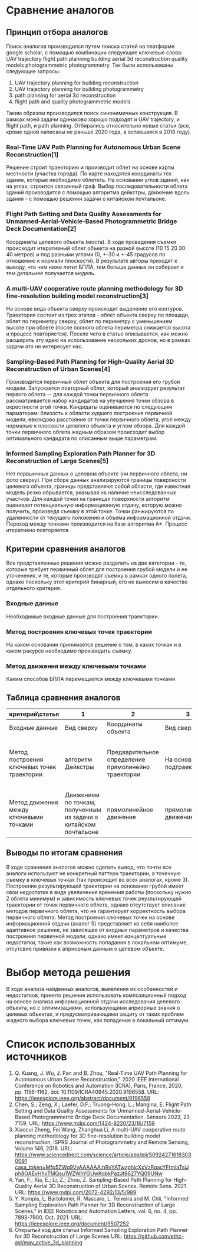 # Сравнение аналогов
## Принцип отбора аналогов

Поиск аналогов производился путем поиска статей на платформе google scholar, c помощью комбинации следующие ключевые слова:
UAV trajectory flight path planning building aerial 3d reconstruction quality models photogrammetric photogrammetry.
Так были использованы следующие запросы:
1. UAV trajectory planning for building reconstruction
2. UAV trajectory planning for building photogrammetry
3. path planning for aerial 3d reconstruction 
4. flight path and quality photogrammetric models

Таким образом производился поиск синонимичных конструкция. В рамках моей задачи одинаково хорошо подходят и UAV trajectory, и flight path, и path planning. Отбирались относительно новые статьи (все, кроме одной написаны не раньше 2020 года, а оставшаяся в 2018 году).

### Real-Time UAV Path Planning for Autonomous Urban Scene Reconstruction[1]
Решение строит траекторию и производит облет на основе карты местности (участка города). По карте находятся координаты тех здание, которые необходимо облететь. На основании углов зданий, как на углах, строится связанный граф. Выбор последовательности облета зданий производится с помощью алгоритма дейкстры, движение вдоль здания - с помощью решении задачи о китайском почтальоне. 

### Flight Path Setting and Data Quality Assessments for Unmanned-Aerial-Vehicle-Based Photogrammetric Bridge Deck Documentation[2]
Координаты целевого объекта (моста). В ходе проведения съемки происходит итеративный облет объекта на разной высоте (10 15 20 30 40 метров) и под разными углами (0, +-30 и +-45 градусов по отношению к нормали плоскости). В результате авторы приходят к выводу, что чем ниже летит БПЛА, тем больше данных он собирает и тем детальнее получается модель.

### A multi-UAV cooperative route planning methodology for 3D fine-resolution building model reconstruction[3]
На основе вида объекта сверху происходит выделение его контуров. Траектория состоит из трех этапов - облет объекта сверху по площади, облет по периметру сверху, облет по периметру с уменьшением высоте при облете (после полного облета периметра снижается высота и процесс повторяется). Поскле чего в статье описывается, как можно расширить эту идею на использование нескольких дронов, но в рамках задачи это не интересует нас.

### Sampling-Based Path Planning for High-Quality Aerial 3D Reconstruction of Urban Scenes[4]
Производится первичный облет объекта для построения его грубой модели. Запускается повторный облет, который анализрует результат первого облета -- для каждой точки первичного облета рассматривается набор кандидатов на улучшения точки обзора в окрестности этой точки. Кандидаты оцениваются по следующим парматерам: близость к области худшего построения первичной модели, евклидово расстояние от точки первичного облета, угол между нормалью к плоскости целвлого объекта и углом обзора. Для каждой точки первичного облета жадным образом происходит выбор оптимального кандидата по описанным выше параметрам.

### Informed Sampling Exploration Path Planner for 3D Reconstruction of Large Scenes[5]
Нет первыичных данных о целовом объекте (ни первичного облета, ни фото сверху). При сборе данных анализируются границы поверхности целевого объекта, границы представляют собой области, где известная модель резко обрывается, указывая на наличие неисследованных участков. Для каждой точки на границах поверхности алгоритм оценивает потенциальную информационную отдачу, которую можно получить, произведя съемку в этой точке. Точки ранжируются по удаленности от текущего положения и объема информационной отдачи. Переход между точками производится на базе алгоритма A*. Процесс итеративно повторяется.

## Критерии сравнения аналогов
Все представленные решения можно разделить на две категории - те, которые требует первичный облет для построения грубой модели и ее уточенения, и те, которые производят съемку в рамках одного полета, однако поскольку этот критерий бинарный, его не выносим в качестве отдельного критерия.

### Входные данные

Необходимые входные данные для построения траектории. 

### Метод построения ключевых точек траектории

На каком основании принимается решение о том, в каких точках и в каком ракурсе необходимо производить съемку. 

### Метод движения между ключевыми точками

Каким способов БПЛА перемещается между ключевыми точками

## Таблица сравнения аналогов
| критерий\статья                            | 1                                                                | 2                                                   | 3                            | 4                                                                    | 5                                                                        |
|--------------------------------------------|------------------------------------------------------------------|-----------------------------------------------------|------------------------------|----------------------------------------------------------------------|--------------------------------------------------------------------------|
| Входные данные                             | Вид сверху                                                       | Координаты объекта                                  | Вид сверху                  | Первичный облет                                                      | Отсутствуют                                                              |
| Метод построения ключевых точек траектории | алгоритм Дейкстры                                                | Предварительное определение прямолинейно траектории | На основе трех подтраекторий | жадный выбор лучшего кандидата в окрестности точки первичного облета | выбор лучших кандидатов по потенциальному значению информационной отдачи |
| Метод движения между ключевыми точками     | Движением по точкам, полученным из задачи о китайском почтальоне | прямолинейное движение                              | прямолинейное движение       | прямолинейное движение                                               | Движение по точкам в порядке обхода A*                                   |

## Выводы по итогам сравнения
В ходе сравнения аналогов можно сделать вывод, что почти все аналоги используют не конкретный паттерн траектории, а точечную съемку в ключевых точках (так происходит во всех аналогах, кроме 3). Построение результирующей траектории на основании грубой имеет свои недостатки в виде увеличения времения работы (поскольку нужно 2 облета минимум) и зависимость ключевых точек реузльтирующей траектории от точек первичного облета, однако отсутствует описание методов первичного облета, что не гарантирует корректность выбора первичного облета. Метод построения ключевых точек на основе информационной отдачи (аналог 5) представляет из себя наиболее адаптивное решение, не зависящее от входных параметров и качества построения первичной модели, однако имеет концептуальные недостатки, такие как возможность попадания в локальном оптимуме, отсутсвие привязки к априорным данным о целевом объекте.

# Выбор метода решения
В ходе анализа найденных аналогов, выявления их особенностей и недостатков, принято решение использовать композиционный подход на основе анализа информационной отдачи исследования целевого объекта, но с оптимизациями, использующими априорные знания о целевых объектах, и предусматривающими защиту от таких проблем жадного выбора ключевых точек, как попадение в локальный оптимум.


# Список использованных источников

1. Q. Kuang, J. Wu, J. Pan and B. Zhou, "Real-Time UAV Path Planning for Autonomous Urban Scene Reconstruction," 2020 IEEE International Conference on Robotics and Automation (ICRA), Paris, France, 2020, pp. 1156-1162, doi: 10.1109/ICRA40945.2020.9196558. URL: https://ieeexplore.ieee.org/abstract/document/9196558
2. Chen, S.; Zeng, X.; Laefer, D.F.; Truong-Hong, L.; Mangina, E. Flight Path Setting and Data Quality Assessments for Unmanned-Aerial-Vehicle-Based Photogrammetric Bridge Deck Documentation. Sensors 2023, 23, 7159. URL: https://www.mdpi.com/1424-8220/23/16/7159 
3. Xiaocui Zheng, Fei Wang, Zhanghua Li, A multi-UAV cooperative route planning methodology for 3D fine-resolution building model reconstruction, ISPRS Journal of Photogrammetry and Remote Sensing, Volume 146, 2018. URL: https://www.sciencedirect.com/science/article/abs/pii/S0924271618303009?casa_token=Mfp5ZWq9VyAAAAAA:hRvYATwzphicXxVzRqacYFtmlaTsiJph8OAEvHhvTMQsu1WZWhYGUwKqbkPazJt8627YQ09UNw
4. Yan, F.; Xia, E.; Li, Z.; Zhou, Z. Sampling-Based Path Planning for High-Quality Aerial 3D Reconstruction of Urban Scenes. Remote Sens. 2021 URL: https://www.mdpi.com/2072-4292/13/5/989
5. Y. Kompis, L. Bartolomei, R. Mascaro, L. Teixeira and M. Chli, "Informed Sampling Exploration Path Planner for 3D Reconstruction of Large Scenes," in IEEE Robotics and Automation Letters, vol. 6, no. 4, pp. 7893-7900, Oct. 2021. URL: https://ieeexplore.ieee.org/document/9507252
6. Открытый код для статьи Informed Sampling Exploration Path Planner for 3D Reconstruction of Large Scenes  URL:  https://github.com/ethz-asl/mav_active_3d_planning
